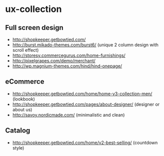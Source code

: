 # ux-collection

## Full screen design
* http://shopkeeper.getbowtied.com/
* http://burst.mikado-themes.com/burst6/ (unique 2 column design with scroll effect)
* http://storesy.commercegurus.com/home-furnishings/
* http://pixelgrapes.com/demo/merchant/
* http://wp.magnium-themes.com/hind/hind-onepage/



## eCommerce
* http://shopkeeper.getbowtied.com/home/home-v3-collection-men/ (lookbook)
* http://shopkeeper.getbowtied.com/pages/about-designer/ (designer or about us)
* http://savoy.nordicmade.com/ (minimalistic and clean)

## Catalog
* http://shopkeeper.getbowtied.com/home/v2-best-selling/ (countdown style)
